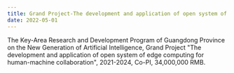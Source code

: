 ```yaml
---
title: Grand Project-The development and application of open system of edge computing for human-machine collaboration
date: 2022-05-01
---
```


The Key-Area Research and Development Program of Guangdong Province on the New Generation of Artificial Intelligence, Grand Project "The development and application of open system of edge computing for human-machine collaboration", 2021-2024, Co-PI, 34,000,000 RMB.